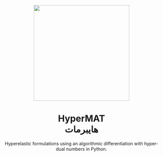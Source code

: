 <p align="center">
 <img width="300" height="300" src="https://github.com/ZAARAOUI999/hypermat/assets/115699524/f45bb772-92ca-4fdb-bc49-08d3bdda6786">
 </p>
<h1 align="center">HyperMAT <br>هايبرمات</h1>
<p align="center">
Hyperelastic formulations using an algorithmic differentiation with hyper-dual numbers in Python.
</p>

